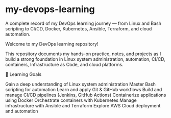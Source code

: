# my-devops-learning
A complete record of my DevOps learning journey — from Linux and Bash scripting to CI/CD, Docker, Kubernetes, Ansible, Terraform, and cloud automation.

Welcome to my DevOps learning repository!

This repository documents my hands-on practice, notes, and projects as I build a strong foundation in Linux system administration, automation, CI/CD, containers, Infrastructure as Code, and cloud platforms.

🚀 Learning Goals

Gain a deep understanding of Linux system administration
Master Bash scripting for automation
Learn and apply Git & GitHub workflows
Build and manage CI/CD pipelines (Jenkins, GitHub Actions)
Containerize applications using Docker
Orchestrate containers with Kubernetes
Manage infrastructure with Ansible and Terraform
Explore AWS Cloud deployment and automation
